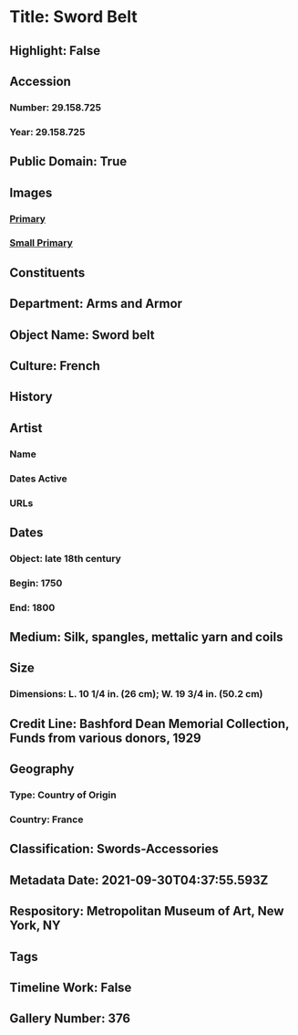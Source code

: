 # Title: Sword Belt
## Highlight: False
## Accession
### Number: 29.158.725
### Year: 29.158.725
## Public Domain: True
## Images
### [Primary](https://images.metmuseum.org/CRDImages/aa/original/sfrl29.158.725_78005.jpg)
### [Small Primary](https://images.metmuseum.org/CRDImages/aa/web-large/sfrl29.158.725_78005.jpg)
## Constituents
## Department: Arms and Armor
## Object Name: Sword belt
## Culture: French
## History
## Artist
### Name
### Dates Active
### URLs
## Dates
### Object: late 18th century
### Begin: 1750
### End: 1800
## Medium: Silk, spangles, mettalic yarn and coils
## Size
### Dimensions: L. 10 1/4 in. (26 cm); W. 19 3/4 in. (50.2 cm)
## Credit Line: Bashford Dean Memorial Collection, Funds from various donors, 1929
## Geography
### Type: Country of Origin
### Country: France
## Classification: Swords-Accessories
## Metadata Date: 2021-09-30T04:37:55.593Z
## Respository: Metropolitan Museum of Art, New York, NY
## Tags
## Timeline Work: False
## Gallery Number: 376
